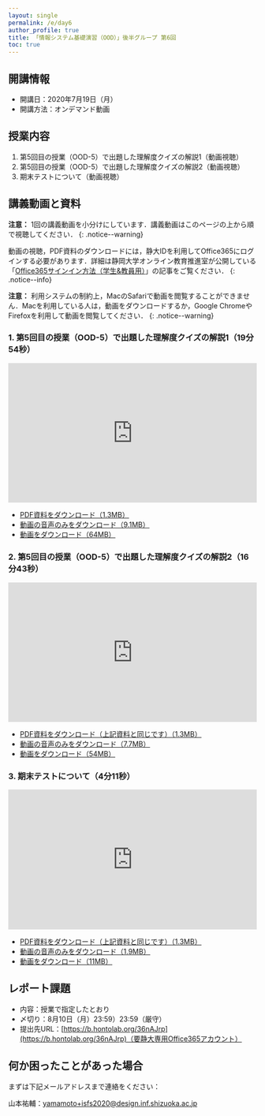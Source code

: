 ```yaml
---
layout: single
permalink: /e/day6
author_profile: true
title: 「情報システム基礎演習（OOD）」後半グループ 第6回
toc: true
---
```


## 開講情報

* 開講日：2020年7月19日（月）
* 開講方法：オンデマンド動画


## 授業内容

1. 第5回目の授業（OOD-5）で出題した理解度クイズの解説1（動画視聴）
2. 第5回目の授業（OOD-5）で出題した理解度クイズの解説2（動画視聴）
3. 期末テストについて（動画視聴）


## 講義動画と資料
**注意：** 1回の講義動画を小分けにしています．講義動画はこのページの上から順で視聴してください．
{: .notice--warning}

動画の視聴，PDF資料のダウンロードには，静大IDを利用してOffice365にログインする必要があります．詳細は静岡大学オンライン教育推進室が公開している「[Office365サインイン方法（学生&教員用）](https://wwp.shizuoka.ac.jp/online-education/office365%e3%82%b5%e3%82%a4%e3%83%b3%e3%82%a4%e3%83%b3%ef%bc%86-ms-stream%e8%a6%96%e8%81%b4%e6%96%b9%e6%b3%95%ef%bc%88%e5%ad%a6%e7%94%9f%e6%95%99%e5%93%a1%e7%94%a8%ef%bc%89/)」の記事をご覧ください．
{: .notice--info}

**注意：** 利用システムの制約上，MacのSafariで動画を閲覧することができません．Macを利用している人は，動画をダウンロードするか，Google ChromeやFirefoxを利用して動画を閲覧してください．
{: .notice--warning}


### 1. 第5回目の授業（OOD-5）で出題した理解度クイズの解説1（19分54秒）

<div style='max-width: 640px'><div style='position: relative; padding-bottom: 56.25%; height: 0; overflow: hidden;'><iframe width="640" height="360" src="https://web.microsoftstream.com/embed/video/ede8c9a2-9da0-4d95-b40d-1b82cc945787?autoplay=false&amp;showinfo=false" allowfullscreen style="border:none; position: absolute; top: 0; left: 0; right: 0; bottom: 0; height: 100%; max-width: 100%;"></iframe></div></div>


* [PDF資料をダウンロード（1.3MB）](https://scii-my.sharepoint.com/:b:/g/personal/yusuke_yamamoto_cii_shizuoka_ac_jp/Ecf3cM219xRFptVjO8zJWloBy0jB-bgyAv13_9jdv-lPvw?e=IUlCkF)
* [動画の音声のみをダウンロード（9.1MB）](https://scii-my.sharepoint.com/:u:/g/personal/yusuke_yamamoto_cii_shizuoka_ac_jp/ETR1qw_05O9MvV41MRlY8HkBfUS9sgma1taOxulMUMlJlg?e=FQ5KpV)
* [動画をダウンロード（64MB）](https://scii-my.sharepoint.com/:v:/g/personal/yusuke_yamamoto_cii_shizuoka_ac_jp/EWnLVsfskA1DsNWMCMBe5CwBFtUGkHatH5HrBLCT85MGFA?e=szbWhq)


### 2. 第5回目の授業（OOD-5）で出題した理解度クイズの解説2（16分43秒）

<div style='max-width: 640px'><div style='position: relative; padding-bottom: 56.25%; height: 0; overflow: hidden;'><iframe width="640" height="360" src="https://web.microsoftstream.com/embed/video/680c86c3-6051-4b7b-bd20-1b9057684a60?autoplay=false&amp;showinfo=false" allowfullscreen style="border:none; position: absolute; top: 0; left: 0; right: 0; bottom: 0; height: 100%; max-width: 100%;"></iframe></div></div>

* [PDF資料をダウンロード（上記資料と同じです）（1.3MB）](https://scii-my.sharepoint.com/:b:/g/personal/yusuke_yamamoto_cii_shizuoka_ac_jp/Ecf3cM219xRFptVjO8zJWloBy0jB-bgyAv13_9jdv-lPvw?e=IUlCkF)
* [動画の音声のみをダウンロード（7.7MB）](https://scii-my.sharepoint.com/:u:/g/personal/yusuke_yamamoto_cii_shizuoka_ac_jp/ESk42FsveyZLp1Ghmqy0_ysBBb9QkBeQPXVuRYnbBQPZKg?e=C8QU6m)
* [動画をダウンロード（54MB）](https://scii-my.sharepoint.com/:v:/g/personal/yusuke_yamamoto_cii_shizuoka_ac_jp/ESyUKk23g3hMuD0DT91V8TUBtgBwYJ3ptardIIaOwYujdw?e=lwpJHa)



### 3. 期末テストについて（4分11秒）

<div style='max-width: 640px'><div style='position: relative; padding-bottom: 56.25%; height: 0; overflow: hidden;'><iframe width="640" height="360" src="https://web.microsoftstream.com/embed/video/c0f83cb2-66cb-46c1-8a4b-469e1b46b733?autoplay=false&amp;showinfo=false" allowfullscreen style="border:none; position: absolute; top: 0; left: 0; right: 0; bottom: 0; height: 100%; max-width: 100%;"></iframe></div></div>

* [PDF資料をダウンロード（上記資料と同じです）（1.3MB）](https://scii-my.sharepoint.com/:b:/g/personal/yusuke_yamamoto_cii_shizuoka_ac_jp/Ecf3cM219xRFptVjO8zJWloBy0jB-bgyAv13_9jdv-lPvw?e=IUlCkF)
* [動画の音声のみをダウンロード（1.9MB）](https://scii-my.sharepoint.com/:u:/g/personal/yusuke_yamamoto_cii_shizuoka_ac_jp/ET8Mt3OJvuNGmHBEtlW03icBhjZWa3Zvp1zmXFv5gMwMBA?e=wamdpi)
* [動画をダウンロード（11MB）](https://scii-my.sharepoint.com/:v:/g/personal/yusuke_yamamoto_cii_shizuoka_ac_jp/ERbzl9VRd8FNiA6vGv6LEC4BSql_NEe08Wu6nlM42xgplQ?e=wnSMxb)



## レポート課題
* 内容：授業で指定したとおり
* 〆切り：8月10日（月）23:59）23:59（厳守）
* 提出先URL：[https://b.hontolab.org/36nAJrp](https://b.hontolab.org/36nAJrp)（要静大専用Office365アカウント）


## 何か困ったことがあった場合
まずは下記メールアドレスまで連絡をください：

山本祐輔：yamamoto+isfs2020@design.inf.shizuoka.ac.jp


